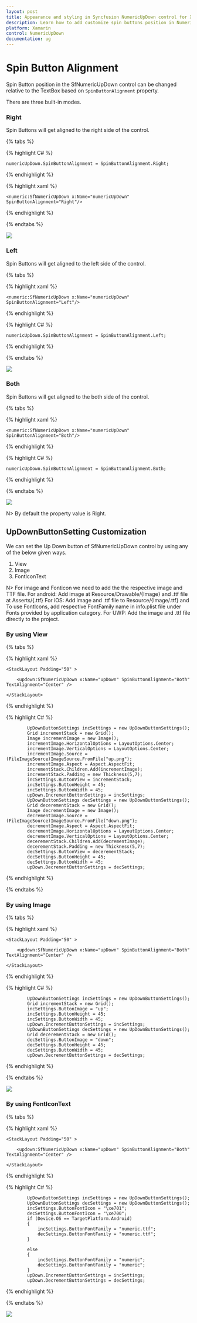 ```yaml
---
layout: post
title: Appearance and styling in Syncfusion NumericUpDown control for Xamarin.Forms
description: Learn how to add customize spin buttons position in NumericUpDown.
platform: Xamarin
control: NumericUpDown
documentation: ug
---
```


# Spin Button Alignment

Spin Button position in the SfNumericUpDown control can be changed relative to the TextBox based on `SpinButtonAlignment` property. 

There are three built-in modes.

### Right

Spin Buttons will get aligned to the right side of the control.

{% tabs %}

{% highlight C# %}

	numericUpDown.SpinButtonAlignment = SpinButtonAlignment.Right;

{% endhighlight %}

{% highlight xaml %}

	<numeric:SfNumericUpDown x:Name="numericUpDown" SpinButtonAlignment="Right"/>
	
{% endhighlight %}

{% endtabs %}


![](images/right.png)

### Left

Spin Buttons will get aligned to the left side of the control.

{% tabs %}

{% highlight xaml %}

	<numeric:SfNumericUpDown x:Name="numericUpDown" SpinButtonAlignment="Left"/>
	
{% endhighlight %}

{% highlight C# %}

	numericUpDown.SpinButtonAlignment = SpinButtonAlignment.Left;

{% endhighlight %}

{% endtabs %}


![](images/left.png)

### Both

Spin Buttons will get aligned to the both side of the control.

{% tabs %}

{% highlight xaml %}

	<numeric:SfNumericUpDown x:Name="numericUpDown" SpinButtonAlignment="Both"/>
	
{% endhighlight %}

{% highlight C# %}

	numericUpDown.SpinButtonAlignment = SpinButtonAlignment.Both;

{% endhighlight %}

{% endtabs %}


![](images/both.png)

N> By default the property value is Right.

## UpDownButtonSetting Customization

We can set the Up Down button of SfNumericUpDown control by using any of the below given ways.

1. View
2. Image
3. FontIconText

N> For image and Fonticon we need to add the the respective image and TTF file.
		For android: Add image at Resource/Drawable/{Image} and .ttf file at Asserts/{.ttf}
		For iOS: Add image and .ttf file to Resource/{Image/.ttf} and To use FontIcons, add respective FontFamily name in info.plist file under Fonts provided by application category.
		For UWP: Add the image and .ttf file directly to the project.

### By using View


{% tabs %}

{% highlight xaml %}

	<StackLayout Padding="50" >

		<updown:SfNumericUpDown x:Name="upDown" SpinButtonAlignment="Both" TextAlignment="Center" />

	</StackLayout>
	
{% endhighlight %}

{% highlight C# %}

			UpDownButtonSettings incSettings = new UpDownButtonSettings();
			Grid incrementStack = new Grid();
			Image incrementImage = new Image();
			incrementImage.HorizontalOptions = LayoutOptions.Center;
			incrementImage.VerticalOptions = LayoutOptions.Center;
			incrementImage.Source = (FileImageSource)ImageSource.FromFile("up.png");
			incrementImage.Aspect = Aspect.AspectFit;
			incrementStack.Children.Add(incrementImage);
			incrementStack.Padding = new Thickness(5,7);
			incSettings.ButtonView = incrementStack;
			incSettings.ButtonHeight = 45;
			incSettings.ButtonWidth = 45;
			upDown.IncrementButtonSettings = incSettings;
			UpDownButtonSettings decSettings = new UpDownButtonSettings();
			Grid decerementStack = new Grid();
			Image decrementImage = new Image();
			decrementImage.Source = (FileImageSource)ImageSource.FromFile("down.png");
			decrementImage.Aspect = Aspect.AspectFit;
			decrementImage.HorizontalOptions = LayoutOptions.Center;
			decrementImage.VerticalOptions = LayoutOptions.Center;
			decerementStack.Children.Add(decrementImage);
			decerementStack.Padding = new Thickness(5,7);
			decSettings.ButtonView = decerementStack;
			decSettings.ButtonHeight = 45;
			decSettings.ButtonWidth = 45;
			upDown.DecrementButtonSettings = decSettings;

{% endhighlight %}

{% endtabs %}

### By using Image

{% tabs %}

{% highlight xaml %}

	<StackLayout Padding="50" >

		<updown:SfNumericUpDown x:Name="upDown" SpinButtonAlignment="Both" TextAlignment="Center" />

	</StackLayout>
	
{% endhighlight %}

{% highlight C# %}

			UpDownButtonSettings incSettings = new UpDownButtonSettings();
			Grid incrementStack = new Grid();
			incSettings.ButtonImage = "up";
			incSettings.ButtonHeight = 45;
			incSettings.ButtonWidth = 45;
			upDown.IncrementButtonSettings = incSettings;
			UpDownButtonSettings decSettings = new UpDownButtonSettings();
			Grid decerementStack = new Grid();
			decSettings.ButtonImage = "down";
			decSettings.ButtonHeight = 45;
			decSettings.ButtonWidth = 45;
			upDown.DecrementButtonSettings = decSettings;

{% endhighlight %}

{% endtabs %}

![](images/FontTTf.png)



### By using FontIconText

{% tabs %}

{% highlight xaml %}

	<StackLayout Padding="50" >

		<updown:SfNumericUpDown x:Name="upDown" SpinButtonAlignment="Both" TextAlignment="Center" />

	</StackLayout>
	
{% endhighlight %}

{% highlight C# %}

			UpDownButtonSettings incSettings = new UpDownButtonSettings();
            UpDownButtonSettings decSettings = new UpDownButtonSettings();
			incSettings.ButtonFontIcon = "\xe701";
            decSettings.ButtonFontIcon = "\xe700";
            if (Device.OS == TargetPlatform.Android)
            {
                incSettings.ButtonFontFamily = "numeric.ttf";
                decSettings.ButtonFontFamily = "numeric.ttf";
            }

            else
            {
                incSettings.ButtonFontFamily = "numeric";
                decSettings.ButtonFontFamily = "numeric";
            }
			upDown.IncrementButtonSettings = incSettings;
			upDown.DecrementButtonSettings = decSettings;

{% endhighlight %}

{% endtabs %}

![](images/image.png)